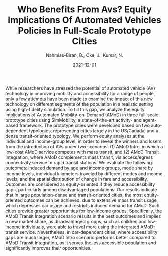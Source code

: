 ﻿---
title: "Who Benefits From Avs? Equity Implications Of Automated Vehicles Policies In Full-Scale Prototype Cities"
author: Nahmias-Biran, B., Oke, J., Kumar, N.
status: Published
type: journal
citation: "<em>Transportation Research Part A: Policy and Practice</em>, <b>154</b>"
comments: no
doi: 10.1016/j.tra.2021.09.013
date: 2021-12-01
---

While researchers have stressed the potential of automated vehicle (AV) technology in improving mobility and accessibility for a range of people, only a few attempts have been made to examine the impact of this new technology on different segments of the population in a realistic setting using high-fidelity simulation. To fill this gap, we analyze the equity implications of Automated Mobility-on-Demand (AMoD) in three full-scale prototype cities using SimMobility, a state-of-the-art activity- and agent-based framework. The prototype cities were developed based on two auto-dependent typologies, representing cities largely in the US/Canada, and a dense transit-oriented typology. We perform equity analyses at the individual and income-group level, in order to reveal the winners and losers from the introduction of AVs under two scenarios: (1) AMoD Intro, in which a low-cost AMoD service competes with mass transit, and (2) AMoD Transit Integration, where AMoD complements mass transit, via access/egress connectivity service to rapid transit stations. We evaluate the following outcomes: induced demand by age and income groups, mode share by income levels, individual kilometers traveled by different modes and income levels, and the spatial distribution of change in fare and accessibility. Outcomes are considered as equity-oriented if they reduce accessibility gaps, particularly among disadvantaged populations. Our results indicate that in large population-dense and transit-oriented cities, the most equity-oriented outcomes can be achieved, due to extensive mass transit usage, which depresses car usage and restricts induced demand for AMoD. Such cities provide greater opportunities for low-income groups. Specifically, the AMoD Transit Integration scenario results in the best outcomes and implies a new market share, as disadvantaged groups, such as children and low-income individuals, were able to travel more using the integrated AMoD-transit service. Nevertheless, in car-dependent cities, where accessibility gaps are much larger, AMoD Intro scenario performs better compared to AMoD Transit Integration, as it serves the less accessible population and significantly improves their opportunities.
